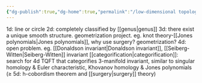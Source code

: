 ```yaml
---
{"dg-publish":true,"dg-home":true,"permalink":"/low-dimensional topology/","tags":["gardenEntry"],"dgPassFrontmatter":true,"created":"2024-11-24T14:36:24.361+01:00","updated":"2024-12-15T18:43:50.899+01:00"}
---
```



1d: line or circle
2d: completely classified by [[genus\|genus]]
3d: there exist a unique smooth structure. geometrization project. eg. knot theory-[[Jones polynomials\|Jones polynomials]], why use surgery? geometrization?
4d: open problem. eg. [[Donaldson invariant\|Donaldson invariant]], [[Seiberg-Witten\|Seiberg-Witten]] invariant
     [[categorification\|categorification]]: search for 4d TQFT that categorifies 3-manifold invariant, similar to singular homology & Euler characteristic, Khovanov homology & Jones polynomials
($\geq$ 5d: h-cobordism theorem and [[surgery\|surgery]] theory)
